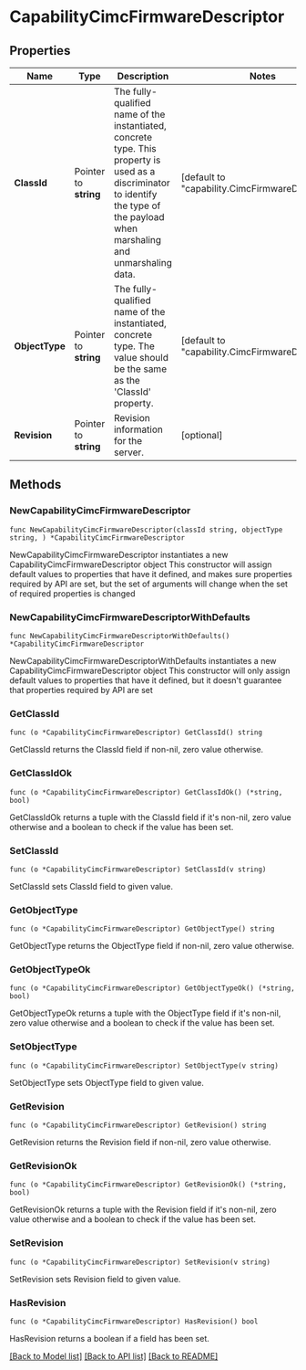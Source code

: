 # CapabilityCimcFirmwareDescriptor

## Properties

Name | Type | Description | Notes
------------ | ------------- | ------------- | -------------
**ClassId** | Pointer to **string** | The fully-qualified name of the instantiated, concrete type. This property is used as a discriminator to identify the type of the payload when marshaling and unmarshaling data. | [default to "capability.CimcFirmwareDescriptor"]
**ObjectType** | Pointer to **string** | The fully-qualified name of the instantiated, concrete type. The value should be the same as the &#39;ClassId&#39; property. | [default to "capability.CimcFirmwareDescriptor"]
**Revision** | Pointer to **string** | Revision information for the server. | [optional] 

## Methods

### NewCapabilityCimcFirmwareDescriptor

`func NewCapabilityCimcFirmwareDescriptor(classId string, objectType string, ) *CapabilityCimcFirmwareDescriptor`

NewCapabilityCimcFirmwareDescriptor instantiates a new CapabilityCimcFirmwareDescriptor object
This constructor will assign default values to properties that have it defined,
and makes sure properties required by API are set, but the set of arguments
will change when the set of required properties is changed

### NewCapabilityCimcFirmwareDescriptorWithDefaults

`func NewCapabilityCimcFirmwareDescriptorWithDefaults() *CapabilityCimcFirmwareDescriptor`

NewCapabilityCimcFirmwareDescriptorWithDefaults instantiates a new CapabilityCimcFirmwareDescriptor object
This constructor will only assign default values to properties that have it defined,
but it doesn't guarantee that properties required by API are set

### GetClassId

`func (o *CapabilityCimcFirmwareDescriptor) GetClassId() string`

GetClassId returns the ClassId field if non-nil, zero value otherwise.

### GetClassIdOk

`func (o *CapabilityCimcFirmwareDescriptor) GetClassIdOk() (*string, bool)`

GetClassIdOk returns a tuple with the ClassId field if it's non-nil, zero value otherwise
and a boolean to check if the value has been set.

### SetClassId

`func (o *CapabilityCimcFirmwareDescriptor) SetClassId(v string)`

SetClassId sets ClassId field to given value.


### GetObjectType

`func (o *CapabilityCimcFirmwareDescriptor) GetObjectType() string`

GetObjectType returns the ObjectType field if non-nil, zero value otherwise.

### GetObjectTypeOk

`func (o *CapabilityCimcFirmwareDescriptor) GetObjectTypeOk() (*string, bool)`

GetObjectTypeOk returns a tuple with the ObjectType field if it's non-nil, zero value otherwise
and a boolean to check if the value has been set.

### SetObjectType

`func (o *CapabilityCimcFirmwareDescriptor) SetObjectType(v string)`

SetObjectType sets ObjectType field to given value.


### GetRevision

`func (o *CapabilityCimcFirmwareDescriptor) GetRevision() string`

GetRevision returns the Revision field if non-nil, zero value otherwise.

### GetRevisionOk

`func (o *CapabilityCimcFirmwareDescriptor) GetRevisionOk() (*string, bool)`

GetRevisionOk returns a tuple with the Revision field if it's non-nil, zero value otherwise
and a boolean to check if the value has been set.

### SetRevision

`func (o *CapabilityCimcFirmwareDescriptor) SetRevision(v string)`

SetRevision sets Revision field to given value.

### HasRevision

`func (o *CapabilityCimcFirmwareDescriptor) HasRevision() bool`

HasRevision returns a boolean if a field has been set.


[[Back to Model list]](../README.md#documentation-for-models) [[Back to API list]](../README.md#documentation-for-api-endpoints) [[Back to README]](../README.md)


